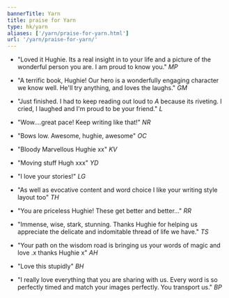 ```yaml
---
bannerTitle: Yarn
title: praise for Yarn 
type: hk/yarn
aliases: ['/yarn/praise-for-yarn.html']
url: '/yarn/praise-for-yarn/'
---
```


- "Loved it Hughie. Its a real insight in to your life and a picture of the wonderful person you are. I am proud to know you." _MP_

- "A terrific book, Hughie! Our hero is a wonderfully engaging character we know well. He'll try anything, and loves the laughs." _GM_

- "Just finished. I had to keep reading out loud to _A_ because its riveting. I cried, I laughed and I'm proud to be your friend." _L_

- "Wow....great pace! Keep writing like that!" _NR_

- "Bows low. Awesome, hughie, awesome" _OC_

- "Bloody Marvellous Hughie xx" _KV_

- "Moving stuff Hugh xxx" _YD_

- "I love your stories!" _LG_

- "As well as evocative content and word choice I like your writing style layout too" _TH_

- "You are priceless Hughie! These get better and better..." _RR_

- "Immense, wise, stark, stunning. Thanks Hughie for helping us appreciate the delicate and indomitable thread of life we have." _TS_

- "Your path on the wisdom road is bringing us your words of magic and love .x thanks Hughie x" _AH_

- "Love this stupidly" _BH_

- "I really love everything that you are sharing with us. Every word is so perfectly timed and match your images perfectly. You transport us." _BP_
